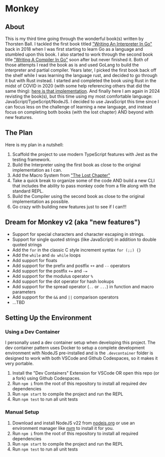 # Monkey

## About

This is my third time going through the wonderful book(s) written by Thorsten Ball. I tackled the first book titled ["Writing An Interpreter In Go"](https://interpreterbook.com/) back in 2018 when I was first starting to learn Go as a language and stumbled upon this book. I also started to work through the second book title ["Writing A Compiler In Go"](https://compilerbook.com/) soon after but never finished it. Both of those attempts I read the book as is and used GoLang to build the interpreter and partial compiler. Years later, I picked the first book back off the shelf while I was learning the language rust, and decided to go through it but with Rust instead. I started and completed the book using Rust in the midst of COVID in 2020 (with some help referencing others that did the same thing): [here is that implementation](https://github.com/pwbrown/rust-monkey). And finally here I am again in 2024 revisting the book(s), but this time using my most comfortable language: JavaScript/TypeScript/NodeJS. I decided to use JavaScript this time since I can focus less on the challenge of learning a new language, and instead focus on completing both books (with the lost chapter) AND beyond with new features.

## The Plan

Here is my plan in a nutshell:
1. Scaffold the project to use modern TypeScript features with Jest as the testing framework.
2. Build the Interpreter using the first book as close to the original implementation as I can.
3. Add the Macro System from ["The Lost Chapter"](https://interpreterbook.com/#the-lost-chapter)
4. Take a quick break to organize some of the code AND build a new CLI that includes the ability to pass monkey code from a file along with the standard REPL.
5. Build the Compiler using the second book as close to the original implementation as possible.
6. Go crazy with building new features just to see if I can!!!

## Dream for Monkey v2 (aka "new features")

* Support for special characters and character escaping in strings.
* Support for single quoted strings (like JavaScript) in addition to double quoted strings
* Add the `for` in the classic C style increment syntax `for (;;) {}`
* Add the `while` and `do while` loops
* Add support for floats
* Add support for the prefix and postfix `++` and `--` operators
* Add support for the postfix `+=` and `-=`
* Add support for the modulus operator `%`
* Add support for the dot operator for hash lookups
* Add support for the spread operator (`..` or `...`) in function and macro parameters
* Add support for the `&&` and `||` comparison operators
* ...TBD

## Setting Up the Environment

### Using a Dev Container

I personally used a dev container setup when developing this project. The dev container pattern uses Docker to setup a complete development environment with NodeJS pre-installed and is the `.devcontainer` folder is designed to work with both VSCode and Github Codespaces, so it makes it very portable.

1. Install the "Dev Containers" Extension for VSCode OR open this repo (or a fork) using Github Codespaces.
2. Run `npm i` from the root of this repository to install all required dev dependencies
3. Run `npm start` to compile the project and run the REPL
4. Run `npm test` to run all unit tests

### Manual Setup

1. Download and install NodeJS v22 from [nodejs.org](https://nodejs.org/en) or use an environment manager like [nvm](https://github.com/nvm-sh/nvm) to install it for you.
2. Run `npm i` from the root of this repository to install all required dependencies
3. Run `npm start` to compile the project and run the REPL
4. Run `npm test` to run all unit tests
